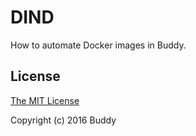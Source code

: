 # DIND 

How to automate Docker images in Buddy.

## License

[The MIT License](http://opensource.org/licenses/MIT)

Copyright (c) 2016 Buddy
